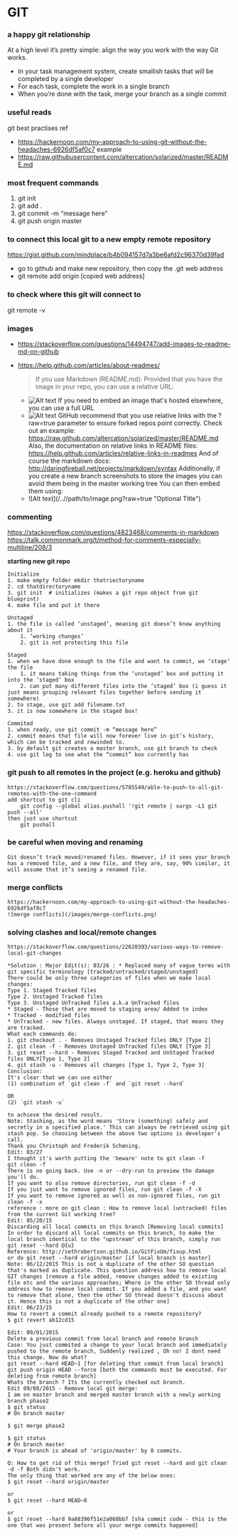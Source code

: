 # GIT


### **a happy git relationship**
At a high level it’s pretty simple: align the way you work with the way Git works.
- In your task management system, create smallish tasks that will be completed by a single developer
- For each task, complete the work in a single branch
- When you’re done with the task, merge your branch as a single commit


### **useful reads**
git best practises ref
- https://hackernoon.com/my-approach-to-using-git-without-the-headaches-6926df5af0c7
example
- https://raw.githubusercontent.com/altercation/solarized/master/README.md


### **most frequent commands**
1. git init
2. git add .
3. git commit -m “message here”
4. git push origin master


### **to connect this local git to a new empty remote repository**
https://gist.github.com/mindplace/b4b094157d7a3be6afd2c96370d39fad
- go to github and make new repository, then copy the .git web address
- git remote add origin [copied web address]


### **to check where this git will connect to**
git remote -v


### **images**
- https://stackoverflow.com/questions/14494747/add-images-to-readme-md-on-github
- https://help.github.com/articles/about-readmes/
		
	> If you use Markdown (README.md):
	Provided that you have the image in your repo, you can use a relative URL:
	- ![Alt text](/relative/path/to/img.jpg?raw=true "Optional Title")
	If you need to embed an image that's hosted elsewhere, you can use a full URL
	- ![Alt text](http://full/path/to/img.jpg "Optional title")
	GitHub recommend that you use relative links with the ?raw=true parameter to ensure forked repos point correctly.
	Check out an example: https://raw.github.com/altercation/solarized/master/README.md
	Also, the documentation on relative links in README files: https://help.github.com/articles/relative-links-in-readmes
	And of course the markdown docs: http://daringfireball.net/projects/markdown/syntax
	Additionally, if you create a new branch screenshots to store the images you can avoid them being in the master working tree
	You can then embed them using:
	- ![Alt text](/../<branch name>/path/to/image.png?raw=true "Optional Title")
		



### **commenting**
https://stackoverflow.com/questions/4823468/comments-in-markdown
https://talk.commonmark.org/t/method-for-comments-especially-multiline/208/3

**starting new git repo**

	Initialize
	1. make empty folder mkdir thatriectoryname 
	2. cd thatdirectoryname
	3. git init  # initializes (makes a git repo object from git blueprint)
	4. make file and put it there

	Unstaged
	1. the file is called ‘unstaged’, meaning git doesn’t know anything about it
	    1. ‘working changes’
	    2. git is not protecting this file
	
	Staged
	1. when we have done enough to the file and want to commit, we ‘stage’ the file
	    1. it means taking things from the ‘unstaged’ box and putting it into the ‘staged’ box
	    2. can put many different files into the ‘staged’ box (i guess it just means grouping relevant files together before sending it somewhere)
	2. to stage, use git add filename.txt
	3. it is now somewhere in the staged box!
	
	Commited
	1. when ready, use git commit -m “message here”
	2. commit means that file will now forever live in git’s history, which can be tracked and rewinded to.
	3. by default git creates a master branch, use git branch to check
	4. use git log to see what the “commit” box currently has


### **git push to all remotes in the project (e.g. heroku and github)**
	https://stackoverflow.com/questions/5785549/able-to-push-to-all-git-remotes-with-the-one-command
	add shortcut to git cli
		git config --global alias.pushall '!git remote | xargs -L1 git push --all'
	then just use shortcut
		git pushall


### **be careful when moving and renaming**
	Git doesn’t track moved/renamed files. However, if it sees your branch has a removed file, and a new file, and they are, say, 90% similar, it will assume that it’s seeing a renamed file.


### **merge conflicts**
	https://hackernoon.com/my-approach-to-using-git-without-the-headaches-6926df5af0c7
	![merge conflicts](/images/merge-conflicts.png)


### **solving clashes and local/remote changes**
	https://stackoverflow.com/questions/22620393/various-ways-to-remove-local-git-changes

	*Solution : Major Edit(s): 03/26 : * Replaced many of vague terms with git specific terminology [tracked/untracked/staged/unstaged]
	There could be only three categories of files when we make local changes:
	Type 1. Staged Tracked files
	Type 2. Unstaged Tracked files
	Type 3. Unstaged UnTracked files a.k.a UnTracked files
	* Staged - Those that are moved to staging area/ Added to index
	* Tracked - modified files
	* UnTracked - new files. Always unstaged. If staged, that means they are tracked.
	What each commands do:
	1. git checkout . - Removes Unstaged Tracked files ONLY [Type 2]
	2. git clean -f - Removes Unstaged UnTracked files ONLY [Type 3]
	3. git reset --hard - Removes Staged Tracked and UnStaged Tracked files ONLY[Type 1, Type 2]
	4. git stash -u - Removes all changes [Type 1, Type 2, Type 3]
	Conclusion:
	It's clear that we can use either
	(1) combination of `git clean -f` and `git reset --hard` 

	OR
	(2) `git stash -u`

	to achieve the desired result.
	Note: Stashing, as the word means 'Store (something) safely and secretly in a specified place.' This can always be retrieved using git stash pop. So choosing between the above two options is developer's call.
	Thank you Christoph and Frederik Schøning.
	Edit: 03/27
	I thought it's worth putting the 'beware' note to git clean -f
	git clean -f
	There is no going back. Use -n or --dry-run to preview the damage you'll do.
	If you want to also remove directories, run git clean -f -d
	If you just want to remove ignored files, run git clean -f -X
	If you want to remove ignored as well as non-ignored files, run git clean -f -x
	reference : more on git clean : How to remove local (untracked) files from the current Git working tree?
	Edit: 05/20/15
	Discarding all local commits on this branch [Removing local commits]
	In order to discard all local commits on this branch, to make the local branch identical to the "upstream" of this branch, simply run git reset --hard @{u}
	Reference: http://sethrobertson.github.io/GitFixUm/fixup.html
	or do git reset --hard origin/master [if local branch is master]
	Note: 06/12/2015 This is not a duplicate of the other SO question that's marked as duplicate. This question address how to remove local GIT changes [remove a file added, remove changes added to existing file etc and the various approaches; Where in the other SO thread only address how to remove local commit. If you added a file, and you want to remove that alone, then the other SO thread doesn't discuss about it. Hence this is not a duplicate of the other one]
	Edit: 06/23/15
	How to revert a commit already pushed to a remote repository?
	$ git revert ab12cd15

	Edit: 09/01/2015
	Delete a previous commit from local branch and remote branch
	Case: You just commited a change to your local branch and immediately pushed to the remote branch, Suddenly realized , Oh no! I dont need this change. Now do what?
	git reset --hard HEAD~1 [for deleting that commit from local branch]
	git push origin HEAD --force [both the commands must be executed. For deleting from remote branch]
	Whats the branch ? Its the currently checked out branch.
	Edit 09/08/2015 - Remove local git merge:
	I am on master branch and merged master branch with a newly working branch phase2
	$ git status
	# On branch master

	$ git merge phase2

	$ git status
	# On branch master
	# Your branch is ahead of 'origin/master' by 8 commits.

	Q: How to get rid of this merge? Tried git reset --hard and git clean -d -f Both didn't work.
	The only thing that worked are any of the below ones:
	$ git reset --hard origin/master

	or
	$ git reset --hard HEAD~8

	or
	$ git reset --hard 9a88396f51e2a068bb7 [sha commit code - this is the one that was present before all your merge commits happened]